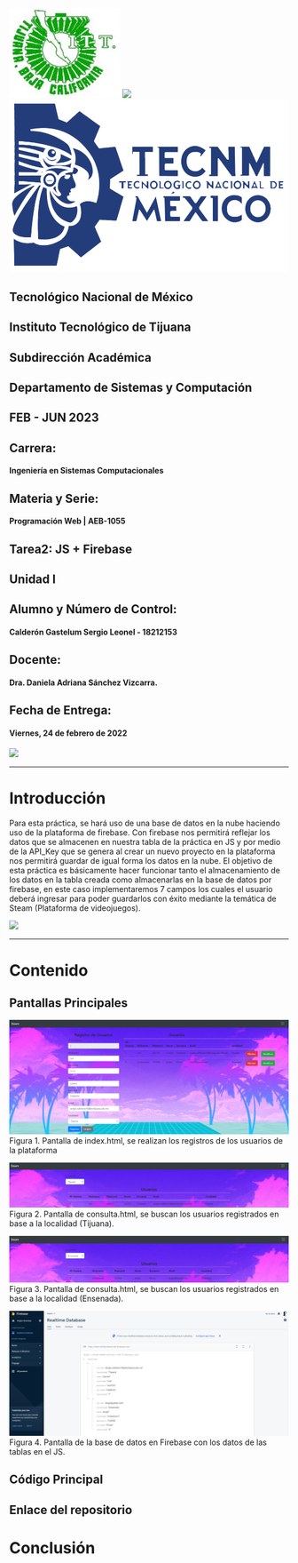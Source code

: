 ![](itt.jpg) ![](syc.png) ![](tecnm.png)

## Tecnológico Nacional de México
## Instituto Tecnológico de Tijuana
## Subdirección Académica
## Departamento de Sistemas y Computación

## FEB - JUN 2023

## Carrera:
#### Ingeniería en Sistemas Computacionales

## Materia y Serie:
#### Programación Web | AEB-1055

## Tarea2: JS + Firebase

## Unidad I

## Alumno y Número de Control:
#### Calderón Gastelum Sergio Leonel - 18212153

## Docente:
#### Dra. Daniela Adriana Sánchez Vizcarra.

## Fecha de Entrega:
#### Viernes, 24 de febrero de 2022

![](https://encrypted-tbn0.gstatic.com/images?q=tbn:ANd9GcSz1cBIYkrtG6iJMkzcB07ubgnW37rRvo3zRA&usqp=CAU)

---

# Introducción
Para esta práctica, se hará uso de una base de datos en la nube haciendo uso de la plataforma de firebase. Con firebase nos permitirá
reflejar los datos que se almacenen en nuestra tabla de la práctica en JS y por medio de la API_Key que se genera al crear un nuevo proyecto en la plataforma nos permitirá guardar de igual forma los datos en la nube. El objetivo de esta práctica es básicamente hacer funcionar tanto el almacenamiento de los datos en la tabla creada como almacenarlas en la base de datos por firebase, en este caso implementaremos 7 campos los cuales el usuario deberá ingresar para poder guardarlos con éxito mediante la temática de Steam (Plataforma de videojuegos).

![](https://1000logos.net/wp-content/uploads/2023/01/Steam-Logo-2002.png)

---

# Contenido
## Pantallas Principales
![](registros.PNG)
Figura 1. Pantalla de index.html, se realizan los registros de los usuarios de la plataforma

![](consultatij.PNG)
Figura 2. Pantalla de consulta.html, se buscan los usuarios registrados en base a la localidad (Tijuana).

![](consultaens.PNG)
Figura 3. Pantalla de consulta.html, se buscan los usuarios registrados en base a la localidad (Ensenada).

![](firebase.PNG)
Figura 4. Pantalla de la base de datos en Firebase con los datos de las tablas en el JS.

## Código Principal

## Enlace del repositorio

# Conclusión